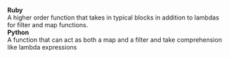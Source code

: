 


 <b>Ruby</b> <br/>
 A higher order function that takes in typical blocks in addition to lambdas for filter and map functions.
 <br/>
 <b>Python</b>
 <br/>A function that can act as both a map and a filter and take comprehension like lambda expressions
 
 
 
 
